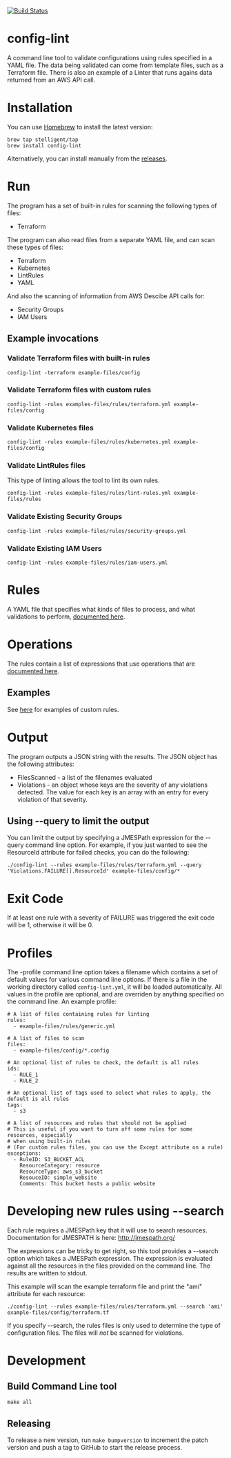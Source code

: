 [![Build Status](https://circleci.com/gh/stelligent/config-lint.svg?style=shield)](https://circleci.com/gh/stelligent/config-lint)

# config-lint

A command line tool to validate configurations using rules specified in a YAML file.
The data being validated can come from template files, such as a Terraform file.
There is also an example of a Linter that runs agains data returned from an AWS API call.

# Installation 
You can use [Homebrew](https://brew.sh/) to install the latest version:

```
brew tap stelligent/tap
brew install config-lint
```

Alternatively, you can install manually from the [releases](https://github.com/stelligent/config-lint/releases).

# Run

The program has a set of built-in rules for scanning the following types of files:

* Terraform

The program can also read files from a separate YAML file, and can scan these types of files:

* Terraform
* Kubernetes
* LintRules
* YAML

And also the scanning of information from AWS Descibe API calls for:

* Security Groups
* IAM Users


## Example invocations

### Validate Terraform files with built-in rules

```
config-lint -terraform example-files/config
```

### Validate Terraform files with custom rules

```
config-lint -rules examples-files/rules/terraform.yml example-files/config
```

### Validate Kubernetes files

```
config-lint -rules example-files/rules/kubernetes.yml example-files/config
```

### Validate LintRules files

This type of linting allows the tool to lint its own rules.

```
config-lint -rules example-files/rules/lint-rules.yml example-files/rules
```

### Validate Existing Security Groups

```
config-lint -rules example-files/rules/security-groups.yml
```

### Validate Existing IAM Users

```
config-lint -rules example-files/rules/iam-users.yml
```

# Rules

A YAML file that specifies what kinds of files to process, and what validations to perform, [documented here](docs/rules.md).

# Operations

The rules contain a list of expressions that use operations that are [documented here](docs/operations.md).

## Examples

See [here](docs/example-rules.md) for examples of custom rules.

# Output

The program outputs a JSON string with the results. The JSON object has the following attributes:

* FilesScanned - a list of the filenames evaluated
* Violations - an object whose keys are the severity of any violations detected. The value for each key is an array with an entry for every violation of that severity.

## Using --query to limit the output

You can limit the output by specifying a JMESPath expression for the --query command line option. For example, if you just wanted to see the ResourceId attribute for failed checks, you can do the following:

```
./config-lint --rules example-files/rules/terraform.yml --query 'Violations.FAILURE[].ResourceId' example-files/config/*
```

# Exit Code

If at least one rule with a severity of FAILURE was triggered the exit code will be 1, otherwise it will be 0.


# Profiles

The -profile command line option takes a filename which contains a set of default values for various command line options.
If there is a file in the working directory called `config-lint.yml`, it will be loaded automatically.
All values in the profile are optional, and are overriden by anything specified on the command line.
An example profile:

```
# A list of files containing rules for linting
rules:
  - example-files/rules/generic.yml

# A list of files to scan
files:
  - example-files/config/*.config

# An optional list of rules to check, the default is all rules
ids:
  - RULE_1
  - RULE_2

# An optional list of tags used to select what rules to apply, the default is all rules
tags:
  - s3

# A list of resources and rules that should not be applied
# This is useful if you want to turn off some rules for some resources, especially
# when using built-in rules
# (For custom rules files, you can use the Except attribute on a rule)
exceptions:
  - RuleID: S3_BUCKET_ACL
    ResourceCategory: resource
    ResourceType: aws_s3_bucket
    ResouceID: simple_website
    Comments: This bucket hosts a public website
```


# Developing new rules using --search

Each rule requires a JMESPath key that it will use to search resources. Documentation for JMESPATH is here: http://jmespath.org/

The expressions can be tricky to get right, so this tool provides a --search option which takes a JMESPath expression. The expression is evaluated against all the resources in the files provided on the command line. The results are written to stdout.

This example will scan the example terraform file and print the "ami" attribute for each resource:

```
./config-lint --rules example-files/rules/terraform.yml --search 'ami' example-files/config/terraform.tf
```

If you specify --search, the rules files is only used to determine the type of configuration files.
The files will *not* be scanned for violations.

# Development

## Build Command Line tool

```
make all
```

## Releasing
To release a new version, run `make bumpversion` to increment the patch version and push a tag to GitHub to start the release process.

